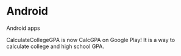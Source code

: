 # Android
Android apps

CalculateCollegeGPA is now CalcGPA on Google Play! It is a way to calculate college and high school GPA.

